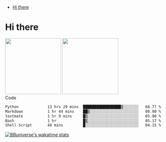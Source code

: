 <!--ts-->
* [Hi there](#hi-there)

<!-- Created by https://github.com/ekalinin/github-markdown-toc -->
<!-- Added by: runner, at: Wed Sep 27 04:19:34 UTC 2023 -->

<!--te-->


# Hi there

<!--
**BBuniverse/BBuniverse** is a ✨ _special_ ✨ repository because its `README.md` (this file) appears on your GitHub profile.

Here are some ideas to get you started:

- 🔭 I’m currently working on ...
- 🌱 I’m currently learning ...
- 👯 I’m looking to collaborate on ...
- 🤔 I’m looking for help with ...
- 💬 Ask me about ...
- 📫 How to reach me: ...
- 😄 Pronouns: ...
- ⚡ Fun fact: ...
-->


<div display="flex">
  <img src="https://github-readme-stats.vercel.app/api?username=BBuniverse&show_icons=true&count_private=true&theme=radical&hide_border=true" height="180"/>
  <img src="https://github-readme-stats.vercel.app/api/top-langs/?username=BBuniverse&layout=compact&theme=radical&hide_border=true" height="180"/>
</div
     

## Code
<!--START_SECTION:waka-->

```txt
Python             13 hrs 29 mins  █████████████████▒░░░░░░░   68.77 %
Markdown           1 hr 44 mins    ██▒░░░░░░░░░░░░░░░░░░░░░░   08.90 %
textmate           1 hr 9 mins     █▒░░░░░░░░░░░░░░░░░░░░░░░   05.90 %
Bash               1 hr            █▒░░░░░░░░░░░░░░░░░░░░░░░   05.17 %
Shell Script       48 mins         █░░░░░░░░░░░░░░░░░░░░░░░░   04.15 %
```

<!--END_SECTION:waka-->
     
[![BBuniverse's wakatime stats](https://github-readme-stats.vercel.app/api/wakatime?username=BBuniverse)](https://github.com/anuraghazra/github-readme-stats)

